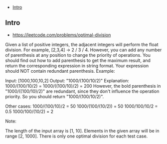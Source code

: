 - [Intro](#intro)

## Intro

- https://leetcode.com/problems/optimal-division

Given a list of positive integers, the adjacent integers will perform the float division. For example, [2,3,4] -> 2 / 3 / 4.
However, you can add any number of parenthesis at any position to change the priority of operations. You should find out how to add parenthesis to get the maximum result, and return the corresponding expression in string format. Your expression should NOT contain redundant parenthesis.
Example:

Input: [1000,100,10,2]
Output: "1000/(100/10/2)"
Explanation:
1000/(100/10/2) = 1000/((100/10)/2) = 200
However, the bold parenthesis in "1000/((100/10)/2)" are redundant, since they don't influence the operation priority. So you should return "1000/(100/10/2)". 

Other cases:
1000/(100/10)/2 = 50
1000/(100/(10/2)) = 50
1000/100/10/2 = 0.5
1000/100/(10/2) = 2

Note:

The length of the input array is [1, 10].
Elements in the given array will be in range [2, 1000].
There is only one optimal division for each test case.

